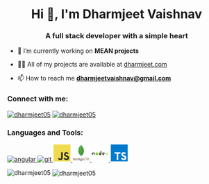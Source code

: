 <h1 align="center">Hi 👋, I'm Dharmjeet Vaishnav</h1>
<h3 align="center">A full stack developer with a simple heart</h3>

- 🔭 I’m currently working on **MEAN projects**

- 👨‍💻 All of my projects are available at [dharmjeet.com](dharmjeet.com)

- 📫 How to reach me **dharmjeetvaishnav@gmail.com**

<h3 align="left">Connect with me:</h3>
<p align="left">
<a href="https://linkedin.com/in/dharmjeet05" target="blank"><img align="center" src="https://raw.githubusercontent.com/rahuldkjain/github-profile-readme-generator/master/src/images/icons/Social/linked-in-alt.svg" alt="dharmjeet05" height="30" width="40" /></a>
<a href="https://instagram.com/dharmjeet05" target="blank"><img align="center" src="https://raw.githubusercontent.com/rahuldkjain/github-profile-readme-generator/master/src/images/icons/Social/instagram.svg" alt="dharmjeet05" height="30" width="40" /></a>
</p>

<h3 align="left">Languages and Tools:</h3>
<p align="left"> <a href="https://angular.io" target="_blank" rel="noreferrer"> <img src="https://angular.io/assets/images/logos/angular/angular.svg" alt="angular" width="40" height="40"/> </a> <a href="https://git-scm.com/" target="_blank" rel="noreferrer"> <img src="https://www.vectorlogo.zone/logos/git-scm/git-scm-icon.svg" alt="git" width="40" height="40"/> </a> <a href="https://developer.mozilla.org/en-US/docs/Web/JavaScript" target="_blank" rel="noreferrer"> <img src="https://raw.githubusercontent.com/devicons/devicon/master/icons/javascript/javascript-original.svg" alt="javascript" width="40" height="40"/> </a> <a href="https://www.mongodb.com/" target="_blank" rel="noreferrer"> <img src="https://raw.githubusercontent.com/devicons/devicon/master/icons/mongodb/mongodb-original-wordmark.svg" alt="mongodb" width="40" height="40"/> </a> <a href="https://nodejs.org" target="_blank" rel="noreferrer"> <img src="https://raw.githubusercontent.com/devicons/devicon/master/icons/nodejs/nodejs-original-wordmark.svg" alt="nodejs" width="40" height="40"/> </a> <a href="https://www.typescriptlang.org/" target="_blank" rel="noreferrer"> <img src="https://raw.githubusercontent.com/devicons/devicon/master/icons/typescript/typescript-original.svg" alt="typescript" width="40" height="40"/> </a> </p>

<p><img align="left" src="https://github-readme-stats.vercel.app/api/top-langs?username=dharmjeet05&show_icons=true&locale=en&layout=compact" alt="dharmjeet05" /></p>

<p>&nbsp;<img align="center" src="https://github-readme-stats.vercel.app/api?username=dharmjeet05&show_icons=true&locale=en" alt="dharmjeet05" /></p>
